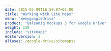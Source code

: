 ```yaml
---
date: 2015-05-09T16:59:07+02:00
title: "Working with Site Maps"
menu: "menugoogledrive"
product: "Balsamiq Mockups 3 for Google Drive"
weight: 150
include: "sitemaps"
editorversion: 3
aliases: /google-drive/sitemaps/
---
```

